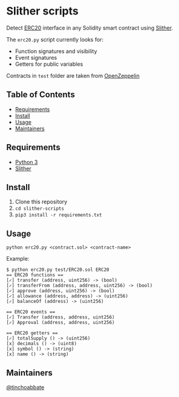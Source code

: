 # Slither scripts

Detect [ERC20](https://github.com/ethereum/EIPs/blob/master/EIPS/eip-20.md) interface in any Solidity smart contract using [Slither](https://github.com/trailofbits/slither).

The `erc20.py` script currently looks for:
- Function signatures and visibility
- Event signatures
- Getters for public variables 

Contracts in `test` folder are taken from [OpenZeppelin](https://github.com/OpenZeppelin/openzeppelin-solidity)

## Table of Contents
- [Requirements](#requirements)
- [Install](#install)
- [Usage](#usage)
- [Maintainers](#maintainers)

## Requirements
- [Python 3](https://www.python.org/downloads/)
- [Slither](https://github.com/trailofbits/slither)

## Install
1. Clone this repository
2. `cd slither-scripts`
3. `pip3 install -r requirements.txt`

## Usage
`python erc20.py <contract.sol> <contract-name>`

Example:
~~~
$ python erc20.py test/ERC20.sol ERC20
== ERC20 functions ==
[✓] transfer (address, uint256) -> (bool)
[✓] transferFrom (address, address, uint256) -> (bool)
[✓] approve (address, uint256) -> (bool)
[✓] allowance (address, address) -> (uint256)
[✓] balanceOf (address) -> (uint256)

== ERC20 events ==
[✓] Transfer (address, address, uint256)
[✓] Approval (address, address, uint256)

== ERC20 getters ==
[✓] totalSupply () -> (uint256)
[x] decimals () -> (uint8)
[x] symbol () -> (string)
[x] name () -> (string)
~~~

## Maintainers
[@tinchoabbate](https://github.com/tinchoabbate)
